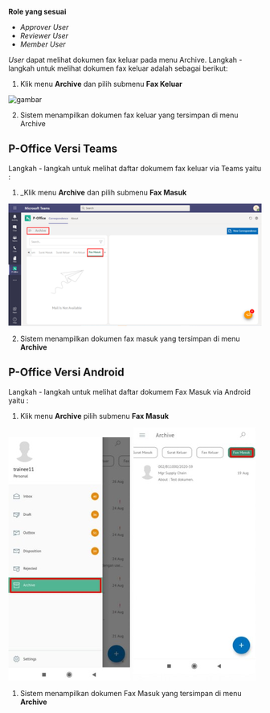 **Role yang sesuai**

- *Approver User*
- *Reviewer User*
- *Member User*

*User* dapat melihat dokumen fax keluar pada menu Archive. Langkah - langkah untuk melihat dokumen fax keluar adalah sebagai berikut:

1. Klik menu **Archive** dan pilih submenu **Fax Keluar**

![gambar](SC_Archive/AR05.png)

2. Sistem menampilkan dokumen fax keluar yang tersimpan di menu Archive


## **P-Office Versi Teams**

Langkah - langkah untuk melihat daftar dokumem fax keluar via Teams yaitu :


1. _Klik menu **Archive** dan pilih submenu **Fax Masuk**

![gambar](Archive/AR_Teams/AR04.png)

2.  Sistem menampilkan dokumen fax masuk yang tersimpan di menu **Archive**


## **P-Office Versi Android**

Langkah - langkah untuk melihat daftar dokumem Fax Masuk via Android yaitu :


1. Klik menu **Archive** pilih submenu **Fax Masuk**
   
![gambar](Archive/AR_Android/FM\A01.jpg) ![gambar](Archive/AR_Android/FM\A02.jpg)

1. Sistem menampilkan dokumen Fax Masuk yang tersimpan di menu **Archive**







